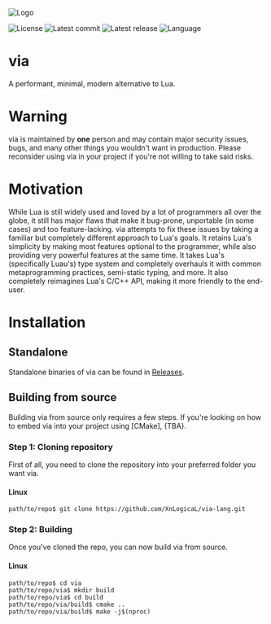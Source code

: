 ![Logo](https://i.imgur.com/Nyp3nLb.png)

![License](https://img.shields.io/github/license/XnLogicaL/via-lang)
![Latest commit](https://img.shields.io/github/last-commit/XnLogicaL/via-lang)
![Latest release](https://img.shields.io/github/v/release/XnLogicaL/via-lang)
![Language](https://img.shields.io/github/languages/top/XnLogicaL/via-lang)

# via

A performant, minimal, modern alternative to Lua.

# Warning

via is maintained by **one** person and may contain major security issues, bugs, and many other things you wouldn't want in production. Please reconsider using via in your project if you're not willing to take said risks.

# Motivation

While Lua is still widely used and loved by a lot of programmers all over the globe, it still has major flaws that make it bug-prone, unportable (in some cases) and too feature-lacking. via attempts to fix these issues by taking a familiar but completely different approach to Lua's goals. It retains Lua's simplicity by making most features optional to the programmer, while also providing very powerful features at the same time. It takes Lua's (specifically Luau's) type system and completely overhauls it with common metaprogramming practices, semi-static typing, and more. It also completely reimagines Lua's C/C++ API, making it more friendly to the end-user.

# Installation

## Standalone

Standalone binaries of via can be found in [Releases](https://github.com/XnLogicaL/via-lang/releases).

## Building from source

Building via from source only requires a few steps. If you're looking on how to embed via into your project using [CMake], {TBA}.

### Step 1: Cloning repository

First of all, you need to clone the repository into your preferred folder you want via.
#### Linux
```
path/to/repo$ git clone https://github.com/XnLogicaL/via-lang.git
```

### Step 2: Building

Once you've cloned the repo, you can now build via from source.
#### Linux
```
path/to/repo$ cd via
path/to/repo/via$ mkdir build
path/to/repo/via$ cd build
path/to/repo/via/build$ cmake ..
path/to/repo/via/build$ make -j$(nproc)
```